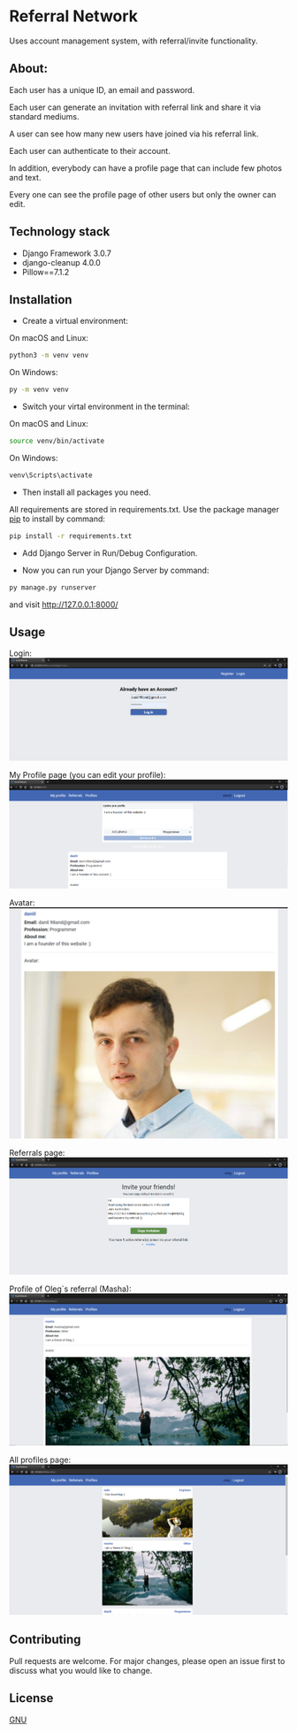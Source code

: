 # Referral Network

Uses account management system, with referral/invite functionality.


## About:

Each user has a unique ID, an email and password.

Each user can generate an invitation with referral link and share it via standard
mediums.

A user can see how many new users have joined via his referral link.

Each user can authenticate to their account.

In addition, everybody can have a profile page that can include few photos
and text.

Every one can see the profile page of other users but only the owner can edit.


## Technology stack
* Django Framework 3.0.7
* django-cleanup 4.0.0
* Pillow==7.1.2


## Installation
* Create a virtual environment:

On macOS and Linux:
```bash
python3 -m venv venv
```
On Windows:
```bash
py -m venv venv
```

* Switch your virtal environment in the terminal:

On macOS and Linux:
```bash
source venv/bin/activate
```
On Windows:
```bash
venv\Scripts\activate
```

* Then install all packages you need.

All requirements are stored in requirements.txt.
Use the package manager [pip](https://pip.pypa.io/en/stable/) 
to install by command:

```bash
pip install -r requirements.txt
```

* Add Django Server in Run/Debug Configuration.

* Now you can run your Django Server by command:
```bash
py manage.py runserver
```
and visit http://127.0.0.1:8000/

## Usage

Login:
![step1](static/img/readme/1.png?raw=true "Title")

My Profile page (you can edit your profile):
![step3](static/img/readme/2.png?raw=true "Title")

Avatar:
![step4](static/img/readme/3.png?raw=true "Title")

Referrals page:
![step4](static/img/readme/4.png?raw=true "Title")

Profile of Oleg`s referral (Masha):
![step4](static/img/readme/5.png?raw=true "Title")

All profiles page:
![step4](static/img/readme/6.png?raw=true "Title")


## Contributing
Pull requests are welcome. For major changes, please open an issue first to discuss what you would like to change.

## License
[GNU](https://choosealicense.com/licenses/gpl-3.0/)